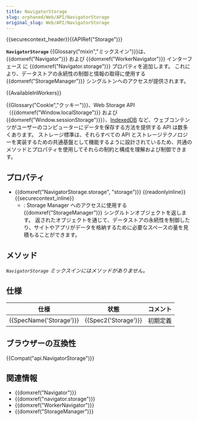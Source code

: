 ```yaml
---
title: NavigatorStorage
slug: orphaned/Web/API/NavigatorStorage
original_slug: Web/API/NavigatorStorage
---
```

{{securecontext_header}}{{APIRef("Storage")}}

**`NavigatorStorage`** {{Glossary("mixin","ミックスイン")}}は、{{domxref("Navigator")}} および {{domxref("WorkerNavigator")}} インターフェース に {{domxref("Navigator.storage")}} プロパティを追加します。 これにより、データストアの永続性の制御と情報の取得に使用する {{domxref("StorageManager")}} シングルトンへのアクセスが提供されます。

{{AvailableInWorkers}}

{{Glossary("Cookie","クッキー")}}、Web Storage API（{{domxref("Window.localStorage")}} および {{domxref("Window.sessionStorage")}}）、[IndexedDB](/ja/docs/Web/API/IndexedDB_API) など、ウェブコンテンツがユーザーのコンピューターにデータを保存する方法を提供する API は数多くあります。 ストレージ標準は、それらすべての API とストレージテクノロジーを実装するための共通基盤として機能するように設計されているため、共通のメソッドとプロパティを使用してそれらの制約と構成を理解および制御できます。

## プロパティ

- {{domxref("NavigatorStorage.storage", "storage")}} {{readonlyinline}}{{securecontext_inline}}
  - : Storage Manager へのアクセスに使用する{{domxref("StorageManager")}} シングルトンオブジェクトを返します。 返されたオブジェクトを通じて、データストアの永続性を制御したり、サイトやアプリがデータを格納するために必要なスペースの量を見積もることができます。

## メソッド

_`NavigatorStorage` ミックスインにはメソッドがありません。_

## 仕様

| 仕様                             | 状態                         | コメント |
| -------------------------------- | ---------------------------- | -------- |
| {{SpecName('Storage')}} | {{Spec2('Storage')}} | 初期定義 |

## ブラウザーの互換性

{{Compat("api.NavigatorStorage")}}

## 関連情報

- {{domxref("Navigator")}}
- {{domxref("navigator.storage")}}
- {{domxref("WorkerNavigator")}}
- {{domxref("StorageManager")}}
